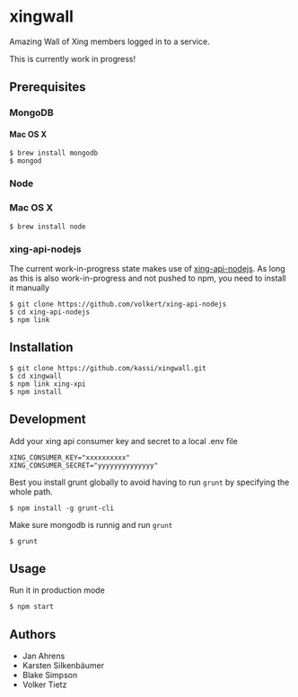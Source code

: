 xingwall
========

Amazing Wall of Xing members logged in to a service.

This is currently work in progress!

## Prerequisites

### MongoDB

#### Mac OS X

```
$ brew install mongodb
$ mongod
```

### Node

### Mac OS X

```
$ brew install node
```

### xing-api-nodejs

The current work-in-progress state makes use of [xing-api-nodejs](https://github.com/volkert/xing-api-nodejs).
As long as this is also work-in-progress and not pushed to npm, you need to install it manually

```
$ git clone https://github.com/volkert/xing-api-nodejs
$ cd xing-api-nodejs
$ npm link
```

## Installation

```
$ git clone https://github.com/kassi/xingwall.git
$ cd xingwall
$ npm link xing-xpi
$ npm install
```

## Development

Add your xing api consumer key and secret to a local .env file

```
XING_CONSUMER_KEY="xxxxxxxxxx"
XING_CONSUMER_SECRET="yyyyyyyyyyyyyy"
```

Best you install grunt globally to avoid having to run `grunt` by specifying the whole path.

```
$ npm install -g grunt-cli
```

Make sure mongodb is runnig and run `grunt`

```
$ grunt
```

## Usage

Run it in production mode

```
$ npm start
```

## Authors

* Jan Ahrens
* Karsten Silkenbäumer
* Blake Simpson
* Volker Tietz
